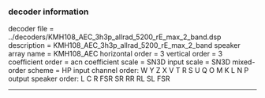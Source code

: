 
### decoder information 
decoder file = ../decoders/KMH108_AEC_3h3p_allrad_5200_rE_max_2_band.dsp
description = KMH108_AEC_3h3p_allrad_5200_rE_max_2_band
speaker array name = KMH108_AEC
horizontal order   = 3
vertical order     = 3
coefficient order  = acn
coefficient scale  = SN3D
input scale        = SN3D
mixed-order scheme = HP
input channel order: W Y Z X V T R S U Q O M K L N P 
output speaker order: L C R FSR SR RR RL SL FSR 

---

